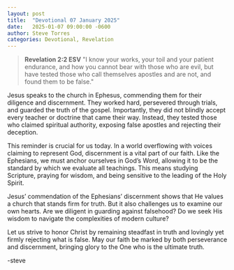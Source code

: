 ```yaml
---
layout: post
title:  "Devotional 07 January 2025"
date:   2025-01-07 09:00:00 -0600
author: Steve Torres
categories: Devotional, Revelation
---
```


>**Revelation 2:2 ESV**
>"I know your works, your toil and your patient endurance, and how you cannot bear with those who are evil, but have tested those who call themselves apostles and are not, and found them to be false."

Jesus speaks to the church in Ephesus, commending them for their diligence and discernment. They worked hard, persevered through trials, and guarded the truth of the gospel. Importantly, they did not blindly accept every teacher or doctrine that came their way. Instead, they tested those who claimed spiritual authority, exposing false apostles and rejecting their deception.

This reminder is crucial for us today. In a world overflowing with voices claiming to represent God, discernment is a vital part of our faith. Like the Ephesians, we must anchor ourselves in God’s Word, allowing it to be the standard by which we evaluate all teachings. This means studying Scripture, praying for wisdom, and being sensitive to the leading of the Holy Spirit.

Jesus’ commendation of the Ephesians’ discernment shows that He values a church that stands firm for truth. But it also challenges us to examine our own hearts. Are we diligent in guarding against falsehood? Do we seek His wisdom to navigate the complexities of modern culture?

Let us strive to honor Christ by remaining steadfast in truth and lovingly yet firmly rejecting what is false. May our faith be marked by both perseverance and discernment, bringing glory to the One who is the ultimate truth.

-steve

<script src="https://www.biblegateway.com/public/link-to-us/tooltips/bglinks.js" type="text/javascript"></script>
<script type="text/javascript">
BGLinks.version = "ESV";
BGLinks.linkVerses();
</script>
